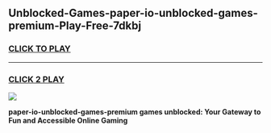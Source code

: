 
## Unblocked-Games-paper-io-unblocked-games-premium-Play-Free-7dkbj
<h3>
<a href="https://premium76.site?title=paper-io-unblocked-games-premium&ref=09A">CLICK TO PLAY</a></h3>
<hr>

<h3>
<a href="https://premium76.site?title=paper-io-unblocked-games-premium&ref=09A">CLICK 2 PLAY</a>
  
</h3>

<a href="https://premium76.site?title=paper-io-unblocked-games-premium&ref=09A"><img src="https://clearcache.store/games.png"></a>


**paper-io-unblocked-games-premium games unblocked: Your Gateway to Fun and Accessible Online Gaming**
